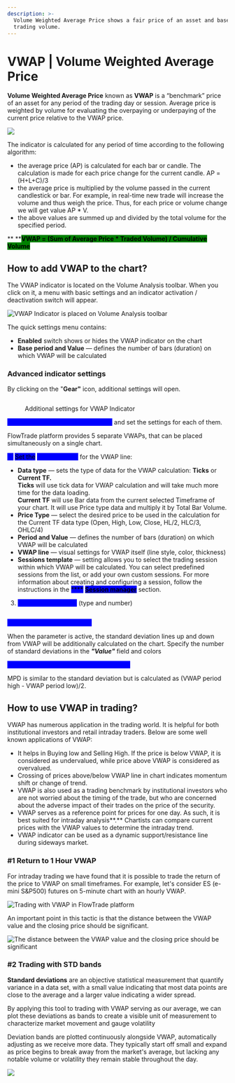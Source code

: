 ```yaml
---
description: >-
  Volume Weighted Average Price shows a fair price of an asset and based on a
  trading volume.
---
```


# VWAP | Volume Weighted Average Price

**Volume Weighted Average Price** known as **VWAP** is a “benchmark” price of an asset for any period of the trading day or session. Average price is weighted by volume for evaluating the overpaying or underpaying of the current price relative to the VWAP price.

![](../../.gitbook/assets/multiple-vwap.png)

The indicator is calculated for any period of time according to the following algorithm:

* the average price (AP) is calculated for each bar or candle. The calculation is made for each price change for the current candle.  AP = (H+L+C)/3
* the average price is multiplied by the volume passed in the current candlestick or bar. For example, in real-time new trade will increase the volume and thus weigh the price. Thus, for each price or volume change we will get value AP \* V.
* the above values are summed up and divided by the total volume for the specified period.&#x20;

&#x20;      **       **<mark style="background-color:green;">**VWAP = (Sum of Average Price \* Traded Volume) / Cumulative Volume**</mark>

## **How to add VWAP to the chart?**

The VWAP indicator is located on the Volume Analysis toolbar. When you click on it, a menu with basic settings and an indicator activation / deactivation switch will appear.

![VWAP Indicator is placed on Volume Analysis toolbar](../../.gitbook/assets/vwap-activation.png)

The quick settings menu contains:

* **Enabled** switch shows or hides the VWAP indicator on the chart
* **Base period and Value** — defines the number of bars (duration) on which VWAP will be calculated

### Advanced indicator settings

By clicking on the "**Gear"** icon, additional settings will open.&#x20;

<figure><img src="../../.gitbook/assets/image (3) (2).png" alt=""><figcaption><p>Additional settings for VWAP Indicator</p></figcaption></figure>

<mark style="color:blue;background-color:blue;">**1. Switch between different VWAPs**</mark> and set the settings for each of them.

FlowTrade platform provides 5 separate VWAPs, that can be placed simultaneously on a single chart.

<mark style="color:blue;background-color:blue;">**2.**</mark> <mark style="background-color:blue;">Set the</mark> <mark style="color:blue;background-color:blue;">**Main Settings**</mark> for the VWAP line:

* **Data type** — sets the type of data for the VWAP calculation: **Ticks** or **Current TF.**\
  &#x20;  **Ticks** will use tick data for VWAP calculation and will take much more time for the data loading.\
  &#x20;  **Current TF** will use Bar data from the current selected Timeframe of your chart. It will use Price type data and multiply it by Total Bar Volume.
* **Price Type** — select the desired price to be used in the calculation for the Current TF data type (Open, High, Low, Close, HL/2, HLC/3, OHLC/4)
* **Period and Value** — defines the number of bars (duration) on which VWAP will be calculated
* **VWAP line** — visual settings for VWAP itself (line style, color, thickness)
* **Sessions template** — setting allows you to select the trading session within which VWAP will be calculated. You can select predefined sessions from the list, or add your own custom sessions. For more information about creating and configuring a session, follow the instructions in the <mark style="background-color:blue;">****</mark> [<mark style="background-color:blue;">**Session manager**</mark>](../../miscellaneous-panels/sessions-manager.md) section.

3. <mark style="color:blue;background-color:blue;">**Forward Extensions**</mark> (type and number)

<figure><img src="../../.gitbook/assets/image (1) (2) (3).png" alt=""><figcaption></figcaption></figure>

<mark style="color:blue;background-color:blue;">**4. Standard Deviation Bands**</mark>

When the parameter is active, the standard deviation lines up and down from VWAP will be additionally calculated on the chart. Specify the number of standard deviations in the _**"Value"**_ field and colors

<mark style="color:blue;background-color:blue;">**5. Maximum Permissible Deviation (MPD)**</mark>

MPD is similar to the standard deviation but is calculated as (VWAP period high - VWAP period low)/2.

## How to use VWAP in trading?

VWAP has numerous application in the trading world. It is helpful for both institutional investors and retail intraday traders. Below are some well known applications of VWAP:

* It helps in Buying low and Selling High. If the price is below VWAP, it is considered as undervalued, while price above VWAP is considered as overvalued.
* Crossing of prices above/below VWAP line in chart indicates momentum shift or change of trend.
* VWAP is also used as a trading benchmark by institutional investors who are not worried about the timing of the trade, but who are concerned about the adverse impact of their trades on the price of the security.
* VWAP serves as a reference point for prices for one day. As such, it is best suited for intraday analysis**.** Chartists can compare current prices with the VWAP values to determine the intraday trend.
* VWAP indicator can be used as a dynamic support/resistance line during sideways market.

### #1 Return to 1 Hour VWAP

For intraday trading we have found that it is possible to trade the return of the price to VWAP on small timeframes. For example, let's consider ES (e-mini S\&P500) futures on 5-minute chart with an hourly VWAP.&#x20;

![Trading with VWAP in FlowTrade platform](../../.gitbook/assets/vwap-trading.png)

An important point in this tactic is that the distance between the VWAP value and the closing price should be significant.

![The distance between the VWAP value and the closing price should be significant ](../../.gitbook/assets/vwap-trading1.png)

### #2 Trading with STD bands

**Standard deviations** are an objective statistical measurement that quantify variance in a data set, with a small value indicating that most data points are close to the average and a larger value indicating a wider spread.&#x20;

By applying this tool to trading with VWAP serving as our average, we can plot these deviations as bands to create a visible unit of measurement to characterize market movement and gauge volatility

Deviation bands are plotted continuously alongside VWAP, automatically adjusting as we receive more data. They typically start off small and expand as price begins to break away from the market's average, but lacking any notable volume or volatility they remain stable throughout the day.

![](../../.gitbook/assets/stds-and-vwap.png)
